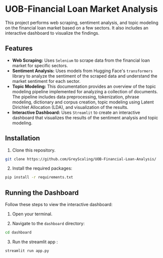 # UOB-Financial Loan Market Analysis

This project performs web scraping, sentiment analysis, and topic modeling on the financial loan market based on a few sectors. It also includes an interactive dashboard to visualize the findings.

## Features

- **Web Scraping:** Uses `Selenium` to scrape data from the financial loan market for specific sectors.
- **Sentiment Analysis:** Uses models from Hugging Face's `transformers` library to analyze the sentiment of the scraped data and understand the market sentiment for each sector.
- **Topic Modeling:** This documentation provides an overview of the topic modeling pipeline implemented for analyzing a collection of documents. The pipeline includes data preprocessing, tokenization, phrase modeling, dictionary and corpus creation, topic modeling using Latent Dirichlet Allocation (LDA), and visualization of the results.
- **Interactive Dashboard:** Uses `Streamlit` to create an interactive dashboard that visualizes the results of the sentiment analysis and topic modeling.

## Installation

1. Clone this repository.
  ```bash
  git clone https://github.com/GreyScaling/UOB-Financial-Loan-Analysis/
  ```
   
2. Install the required packages:
  ```bash
  pip install -r requirements.txt
  ```

## Running the Dashboard

Follow these steps to view the interactive dashboard:

1. Open your terminal.

2. Navigate to the `dashboard` directory:

 ```bash
 cd dashboard
 ```
3. Run the streamlit app :
  ```bash
  streamlit run app.py
  ```


